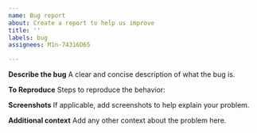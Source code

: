 ```yaml
---
name: Bug report
about: Create a report to help us improve
title: ''
labels: bug
assignees: M1n-74316D65

---
```


**Describe the bug**
A clear and concise description of what the bug is.

**To Reproduce**
Steps to reproduce the behavior:

**Screenshots**
If applicable, add screenshots to help explain your problem.

**Additional context**
Add any other context about the problem here.
